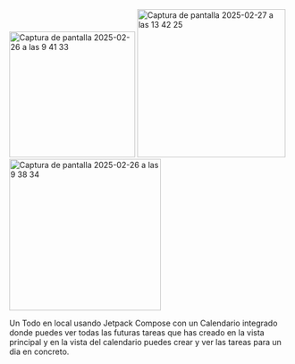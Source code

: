 
<img width="225" alt="Captura de pantalla 2025-02-26 a las 9 41 33" src="https://github.com/user-attachments/assets/0b5d1a81-11bc-4ea5-af90-68a115de1a5f" />
<img width="265" alt="Captura de pantalla 2025-02-27 a las 13 42 25" src="https://github.com/user-attachments/assets/e638de0e-8e73-408c-b139-27dda0004e78" />


<img width="271" alt="Captura de pantalla 2025-02-26 a las 9 38 34" src="https://github.com/user-attachments/assets/f915e612-b9b3-40b6-8f5c-8ad0b41e1c91" />

Un Todo en local usando Jetpack Compose con un Calendario integrado donde puedes ver todas las futuras tareas que has creado en la vista principal 
y en la vista del calendario puedes crear y ver las tareas para un dia en concreto.
